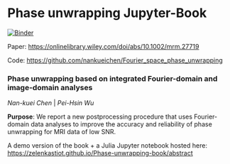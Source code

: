 # Phase unwrapping Jupyter-Book

[![Binder](https://mybinder.org/badge_logo.svg)](https://mybinder.org/v2/gh/mathieuboudreau/Phase-unwrapping-book/master)


Paper: https://onlinelibrary.wiley.com/doi/abs/10.1002/mrm.27719


Code: https://github.com/nankueichen/Fourier_space_phase_unwrapping

### Phase unwrapping based on integrated Fourier-domain and image-domain analyses
*Nan-kuei Chen* | *Pei-Hsin Wu* <br> 

**Purpose**: We report a new postprocessing procedure that uses Fourier‐domain data analyses to improve the accuracy and reliability of phase unwrapping for MRI data of low SNR.

A demo version of the book + a Julia Jupyter notebook hosted here: https://zelenkastiot.github.io/Phase-unwrapping-book/abstract
